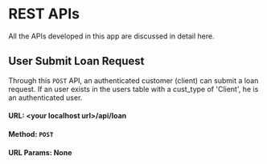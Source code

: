 # REST APIs 
All the APIs developed in this app are discussed in detail here.

## User Submit Loan Request
Through this `POST` API, an authenticated customer (client) can submit a loan request. If an user exists in the users table with a cust_type of 'Client', he is an authenticated user.

#### URL: \<your localhost url>/api/loan
#### Method: `POST`
#### URL Params: None


